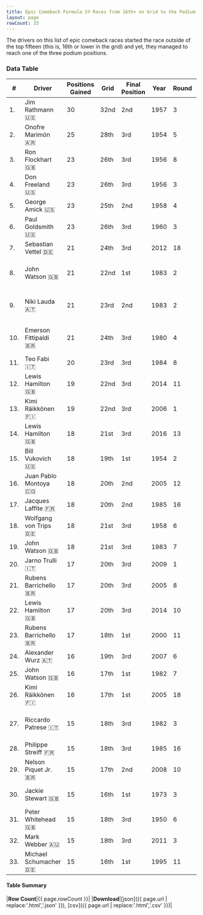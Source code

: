 ```yaml
---
title: Epic Comeback Formula 1® Races from 16th+ on Grid to the Podium
layout: page
rowCount: 33
---
```


<canvas id="chart" width="400" height="180"></canvas>
<script>
var data = {
    "datasets": [
        {
            "backgroundColor": [
                "#f3a935",
                "#f3a935",
                "#f3a935",
                "#f3a935",
                "#f3a935",
                "#f3a935",
                "#f3a935",
                "#f3a935",
                "#f3a935",
                "#f3a935",
                "#f3a935",
                "#f3a935",
                "#f3a935",
                "#f3a935",
                "#f3a935",
                "#f3a935",
                "#f3a935",
                "#f3a935",
                "#f3a935",
                "#f3a935",
                "#f3a935",
                "#f3a935",
                "#f3a935",
                "#f3a935",
                "#f3a935",
                "#f3a935",
                "#f3a935",
                "#f3a935",
                "#f3a935",
                "#f3a935",
                "#f3a935",
                "#f3a935",
                "#f3a935"
            ],
            "borderColor": [
                "#f68639",
                "#f68639",
                "#f68639",
                "#f68639",
                "#f68639",
                "#f68639",
                "#f68639",
                "#f68639",
                "#f68639",
                "#f68639",
                "#f68639",
                "#f68639",
                "#f68639",
                "#f68639",
                "#f68639",
                "#f68639",
                "#f68639",
                "#f68639",
                "#f68639",
                "#f68639",
                "#f68639",
                "#f68639",
                "#f68639",
                "#f68639",
                "#f68639",
                "#f68639",
                "#f68639",
                "#f68639",
                "#f68639",
                "#f68639",
                "#f68639",
                "#f68639",
                "#f68639"
            ],
            "borderWidth": 1,
            "data": [
                30.0,
                25.0,
                23.0,
                23.0,
                23.0,
                23.0,
                21.0,
                21.0,
                21.0,
                21.0,
                20.0,
                19.0,
                19.0,
                18.0,
                18.0,
                18.0,
                18.0,
                18.0,
                18.0,
                17.0,
                17.0,
                17.0,
                17.0,
                16.0,
                16.0,
                16.0,
                15.0,
                15.0,
                15.0,
                15.0,
                15.0,
                15.0,
                15.0
            ],
            "label": "Positions Gained"
        }
    ],
    "labels": [
        "Jim Rathmann",
        "Onofre Marimón",
        "Ron Flockhart",
        "Don Freeland",
        "George Amick",
        "Paul Goldsmith",
        "Sebastian Vettel",
        "John Watson",
        "Niki Lauda",
        "Emerson Fittipaldi",
        "Teo Fabi",
        "Lewis Hamilton",
        "Kimi Räikkönen",
        "Lewis Hamilton",
        "Bill Vukovich",
        "Juan Pablo Montoya",
        "Jacques Laffite",
        "Wolfgang von Trips",
        "John Watson",
        "Jarno Trulli",
        "Rubens Barrichello",
        "Lewis Hamilton",
        "Rubens Barrichello",
        "Alexander Wurz",
        "John Watson",
        "Kimi Räikkönen",
        "Riccardo Patrese",
        "Philippe Streiff",
        "Nelson Piquet Jr.",
        "Jackie Stewart",
        "Peter Whitehead",
        "Mark Webber",
        "Michael Schumacher"
    ]
};
var options = {
  legend: {
    display: false
  },
  scales: {
    xAxes: [{
      ticks: {
        beginAtZero: true,
        maxRotation: 180,
        display: window.innerWidth > 800
      }
    }],
    yAxes: [{
      ticks: {
        beginAtZero: true
      }
    }]
  },
  onResize: function(chart, size) {
    chart.options.scales.xAxes[0].ticks.display = size.width > 800;
  }
};
var chart = new Chart("chart", {
    data: data,
    type: 'bar',
    options: options
});
</script>

<!-- div id="chart-navigation">
<button onclick="window.location = chart.toBase64Image();">Save as Image</button>
<button onclick="window.location = chart.toBase64Image();">Hello</button>
<button onclick="window.location = chart.toBase64Image();">Hello</button>
<select>
<option>one</option>
<option>two</option>
<option>three</option>
</select>
</div -->


The drivers on this list of epic comeback races started the race outside of the top fifteen (this is, 16th or lower in the grid) and yet, they managed to reach one of the three podium positions.

### Data Table

| # | Driver | Positions Gained | Grid | Final Position | Year | Round | Race |
|--|--|--|--|--|--|--|--|
| 1. | Jim Rathmann 🇺🇸 | 30 | 32nd | 2nd | 1957 | 3 | Indianapolis 500 |
| 2. | Onofre Marimón 🇦🇷 | 25 | 28th | 3rd | 1954 | 5 | British Grand Prix |
| 3. | Ron Flockhart 🇬🇧 | 23 | 26th | 3rd | 1956 | 8 | Italian Grand Prix |
| 4. | Don Freeland 🇺🇸 | 23 | 26th | 3rd | 1956 | 3 | Indianapolis 500 |
| 5. | George Amick 🇺🇸 | 23 | 25th | 2nd | 1958 | 4 | Indianapolis 500 |
| 6. | Paul Goldsmith 🇺🇸 | 23 | 26th | 3rd | 1960 | 3 | Indianapolis 500 |
| 7. | Sebastian Vettel 🇩🇪 | 21 | 24th | 3rd | 2012 | 18 | Abu Dhabi Grand Prix |
| 8. | John Watson 🇬🇧 | 21 | 22nd | 1st | 1983 | 2 | United States Grand Prix West |
| 9. | Niki Lauda 🇦🇹 | 21 | 23rd | 2nd | 1983 | 2 | United States Grand Prix West |
| 10. | Emerson Fittipaldi 🇧🇷 | 21 | 24th | 3rd | 1980 | 4 | United States Grand Prix West |
| 11. | Teo Fabi 🇮🇹 | 20 | 23rd | 3rd | 1984 | 8 | Detroit Grand Prix |
| 12. | Lewis Hamilton 🇬🇧 | 19 | 22nd | 3rd | 2014 | 11 | Hungarian Grand Prix |
| 13. | Kimi Räikkönen 🇫🇮 | 19 | 22nd | 3rd | 2006 | 1 | Bahrain Grand Prix |
| 14. | Lewis Hamilton 🇬🇧 | 18 | 21st | 3rd | 2016 | 13 | Belgian Grand Prix |
| 15. | Bill Vukovich 🇺🇸 | 18 | 19th | 1st | 1954 | 2 | Indianapolis 500 |
| 16. | Juan Pablo Montoya 🇨🇴 | 18 | 20th | 2nd | 2005 | 12 | German Grand Prix |
| 17. | Jacques Laffite 🇫🇷 | 18 | 20th | 2nd | 1985 | 16 | Australian Grand Prix |
| 18. | Wolfgang von Trips 🇩🇪 | 18 | 21st | 3rd | 1958 | 6 | French Grand Prix |
| 19. | John Watson 🇬🇧 | 18 | 21st | 3rd | 1983 | 7 | Detroit Grand Prix |
| 20. | Jarno Trulli 🇮🇹 | 17 | 20th | 3rd | 2009 | 1 | Australian Grand Prix |
| 21. | Rubens Barrichello 🇧🇷 | 17 | 20th | 3rd | 2005 | 8 | Canadian Grand Prix |
| 22. | Lewis Hamilton 🇬🇧 | 17 | 20th | 3rd | 2014 | 10 | German Grand Prix |
| 23. | Rubens Barrichello 🇧🇷 | 17 | 18th | 1st | 2000 | 11 | German Grand Prix |
| 24. | Alexander Wurz 🇦🇹 | 16 | 19th | 3rd | 2007 | 6 | Canadian Grand Prix |
| 25. | John Watson 🇬🇧 | 16 | 17th | 1st | 1982 | 7 | Detroit Grand Prix |
| 26. | Kimi Räikkönen 🇫🇮 | 16 | 17th | 1st | 2005 | 18 | Japanese Grand Prix |
| 27. | Riccardo Patrese 🇮🇹 | 15 | 18th | 3rd | 1982 | 3 | United States Grand Prix West |
| 28. | Philippe Streiff 🇫🇷 | 15 | 18th | 3rd | 1985 | 16 | Australian Grand Prix |
| 29. | Nelson Piquet Jr. 🇧🇷 | 15 | 17th | 2nd | 2008 | 10 | German Grand Prix |
| 30. | Jackie Stewart 🇬🇧 | 15 | 16th | 1st | 1973 | 3 | South African Grand Prix |
| 31. | Peter Whitehead 🇬🇧 | 15 | 18th | 3rd | 1950 | 6 | French Grand Prix |
| 32. | Mark Webber 🇦🇺 | 15 | 18th | 3rd | 2011 | 3 | Chinese Grand Prix |
| 33. | Michael Schumacher 🇩🇪 | 15 | 16th | 1st | 1995 | 11 | Belgian Grand Prix |

#### Table Summary

|**Row Count**|{{ page.rowCount }}|
|**Download**|[json]({{ page.url | replace:'.html','.json' }}), [csv]({{ page.url | replace:'.html','.csv' }})|
